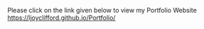 Please click on the link given below to view my Portfolio Website
https://ljoyclifford.github.io/Portfolio/
